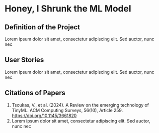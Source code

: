 # Honey, I Shrunk the ML Model

## Definition of the Project

Lorem ipsum dolor sit amet, consectetur adipiscing elit. Sed auctor, nunc nec

## User Stories

Lorem ipsum dolor sit amet, consectetur adipiscing elit. Sed auctor, nunc nec

## Citations of Papers

1. Tsoukas, V., et al. (2024). A Review on the emerging technology of TinyML. ACM Computing Surveys, 56(10), Article 259. <https://doi.org/10.1145/3661820>
1. Lorem ipsum dolor sit amet, consectetur adipiscing elit. Sed auctor, nunc nec
